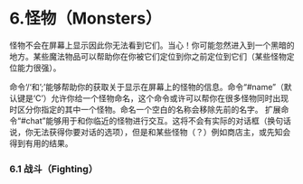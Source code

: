 # 6.怪物（Monsters）

怪物不会在屏幕上显示因此你无法看到它们。当心！你可能忽然进入到一个黑暗的地方。某些魔法物品可以帮助你在你被它们定位到你之前定位到它们（某些怪物定位能力很强）。

命令‘/‘和’;’能够帮助你的获取关于显示在屏幕上的怪物的信息。命令“#name”（默认键是‘C’）允许你给一个怪物命名，这个命令或许可以帮你在很多怪物同时出现时区分你指定的其中一个怪物。命名一个空白的名称会移除先前的名字。
扩展命令“#chat”能够用于和你临近的怪物进行交互。这将不会有实际的对话框（换句话说，你无法获得你要对话的选项），但是和某些怪物（？）例如商店主，或先知会得到有用的结果。

### 6.1 战斗（Fighting）
